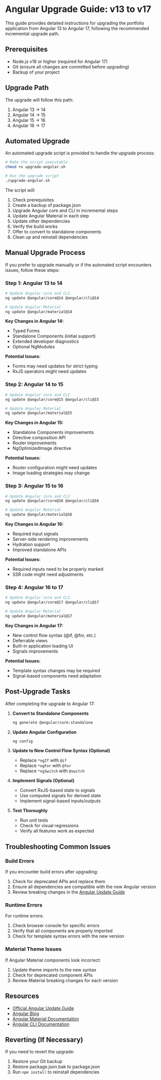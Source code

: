 # Angular Upgrade Guide: v13 to v17

This guide provides detailed instructions for upgrading the portfolio application from Angular 13 to Angular 17, following the recommended incremental upgrade path.

## Prerequisites

- Node.js v18 or higher (required for Angular 17)
- Git (ensure all changes are committed before upgrading)
- Backup of your project

## Upgrade Path

The upgrade will follow this path:
1. Angular 13 → 14
2. Angular 14 → 15
3. Angular 15 → 16
4. Angular 16 → 17

## Automated Upgrade

An automated upgrade script is provided to handle the upgrade process:

```bash
# Make the script executable
chmod +x upgrade-angular.sh

# Run the upgrade script
./upgrade-angular.sh
```

The script will:
1. Check prerequisites
2. Create a backup of package.json
3. Upgrade Angular core and CLI in incremental steps
4. Update Angular Material in each step
5. Update other dependencies
6. Verify the build works
7. Offer to convert to standalone components
8. Clean up and reinstall dependencies

## Manual Upgrade Process

If you prefer to upgrade manually or if the automated script encounters issues, follow these steps:

### Step 1: Angular 13 to 14

```bash
# Update Angular core and CLI
ng update @angular/core@14 @angular/cli@14

# Update Angular Material
ng update @angular/material@14
```

**Key Changes in Angular 14:**
- Typed Forms
- Standalone Components (initial support)
- Extended developer diagnostics
- Optional NgModules

**Potential Issues:**
- Forms may need updates for strict typing
- RxJS operators might need updates

### Step 2: Angular 14 to 15

```bash
# Update Angular core and CLI
ng update @angular/core@15 @angular/cli@15

# Update Angular Material
ng update @angular/material@15
```

**Key Changes in Angular 15:**
- Standalone Components improvements
- Directive composition API
- Router improvements
- NgOptimizedImage directive

**Potential Issues:**
- Router configuration might need updates
- Image loading strategies may change

### Step 3: Angular 15 to 16

```bash
# Update Angular core and CLI
ng update @angular/core@16 @angular/cli@16

# Update Angular Material
ng update @angular/material@16
```

**Key Changes in Angular 16:**
- Required input signals
- Server-side rendering improvements
- Hydration support
- Improved standalone APIs

**Potential Issues:**
- Required inputs need to be properly marked
- SSR code might need adjustments

### Step 4: Angular 16 to 17

```bash
# Update Angular core and CLI
ng update @angular/core@17 @angular/cli@17

# Update Angular Material
ng update @angular/material@17
```

**Key Changes in Angular 17:**
- New control flow syntax (@if, @for, etc.)
- Deferrable views
- Built-in application loading UI
- Signals improvements

**Potential Issues:**
- Template syntax changes may be required
- Signal-based components need adaptation

## Post-Upgrade Tasks

After completing the upgrade to Angular 17:

1. **Convert to Standalone Components**
   ```bash
   ng generate @angular/core:standalone
   ```

2. **Update Angular Configuration**
   ```bash
   ng config
   ```

3. **Update to New Control Flow Syntax (Optional)**
   - Replace `*ngIf` with `@if`
   - Replace `*ngFor` with `@for`
   - Replace `*ngSwitch` with `@switch`

4. **Implement Signals (Optional)**
   - Convert RxJS-based state to signals
   - Use computed signals for derived state
   - Implement signal-based inputs/outputs

5. **Test Thoroughly**
   - Run unit tests
   - Check for visual regressions
   - Verify all features work as expected

## Troubleshooting Common Issues

### Build Errors

If you encounter build errors after upgrading:

1. Check for deprecated APIs and replace them
2. Ensure all dependencies are compatible with the new Angular version
3. Review breaking changes in the [Angular Update Guide](https://update.angular.io/)

### Runtime Errors

For runtime errors:

1. Check browser console for specific errors
2. Verify that all components are properly imported
3. Check for template syntax errors with the new version

### Material Theme Issues

If Angular Material components look incorrect:

1. Update theme imports to the new syntax
2. Check for deprecated component APIs
3. Review Material breaking changes for each version

## Resources

- [Official Angular Update Guide](https://update.angular.io/)
- [Angular Blog](https://blog.angular.io/)
- [Angular Material Documentation](https://material.angular.io/)
- [Angular CLI Documentation](https://angular.io/cli)

## Reverting (If Necessary)

If you need to revert the upgrade:

1. Restore your Git backup
2. Restore package.json.bak to package.json
3. Run `npm install` to reinstall dependencies